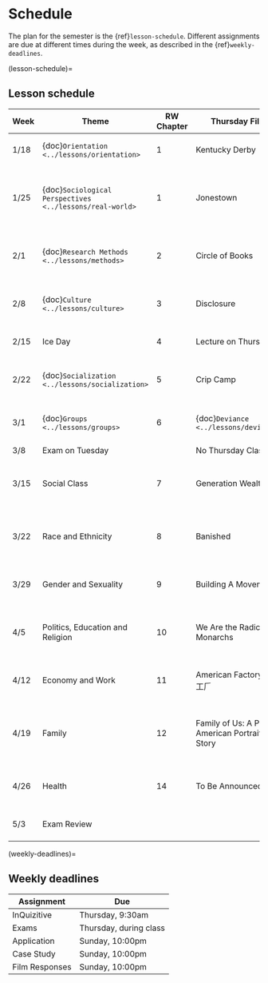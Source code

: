 # Schedule

The plan for the semester is the {ref}`lesson-schedule`. Different assignments are due at different times during the week, as described in the {ref}`weekly-deadlines`.


(lesson-schedule)=
## Lesson schedule
| Week  | Theme                            | RW Chapter | Thursday Film              | Assignments                                            |
|-------|----------------------------------|------------|----------------------------|--------------------------------------------------------|
| 1/18  | {doc}`Orientation  <../lessons/orientation>`      | 1          | Kentucky Derby         |InQuizitive, Film response      |
| 1/25  | {doc}`Sociological Perspectives  <../lessons/real-world>`        | 1          | Jonestown         | InQuizitive, Twenty Statements application, Film response      |
| 2/1  | {doc}`Research Methods    <../lessons/methods>`                          | 2   | Circle of Books  | InQuizitive, Study Design application, Film response |
| 2/8  | {doc}`Culture  <../lessons/culture>`                 | 3                        | Disclosure | InQuizitive, Obesity case study, Film response         |
| 2/15  | Ice Day                   | 4          | Lecture on Thursday | InQuizitive, Bechdel test application      |
| 2/22  |  {doc}`Socialization  <../lessons/socialization>`                              | 5          |  Crip Camp |  Breaching application, Film response  |
| 3/1  |  {doc}`Groups    <../lessons/groups>`                 | 6          | {doc}`Deviance    <../lessons/deviance>`     | InQuizitive, InQuizitive, Marijuana case study           |
| 3/8 | Exam on Tuesday                           |            |   No Thursday Class                         |                            |
| 3/15  | Social Class                 | 7          | Generation Wealth  | InQuizitive, SNAP application, Film response           |
| 3/22  | Race and Ethnicity             |8          | Banished  | InQuizitive, Map application, Film response        |
| 3/29 | Gender and Sexuality                | 9          | Building A Movement  | InQuizitive, Cohabit case study, Film response   |
| 4/5 | Politics, Education and Religion | 10         | We Are the Radical Monarchs  | InQuizitive, Education application, Film response  |
| 4/12  | Economy and Work                          | 11         | American Factory 美国工𠂆 | InQuizitive, Divorce case study, Film response        |
| 4/19  | Family                     | 12        | Family of Us: A PBS American Portrait Story | InQuizitive, Families on TV application, Film response          |
| 4/26 |  Health                     |   14         |        To Be Announced                   | InQuizitive, Health case study,  Film response                                             |
| 5/3 |  Exam Review                  |            |                            | Final Exam, Tuesday 5/11 @ 8am                                             |

(weekly-deadlines)=
## Weekly deadlines

| Assignment      | Due                    |
|-----------------|------------------------|
| InQuizitive     | Thursday, 9:30am     |
| Exams           | Thursday, during class |
| Application     | Sunday, 10:00pm       |
| Case Study      | Sunday, 10:00pm         |
| Film Responses  | Sunday, 10:00pm         |
